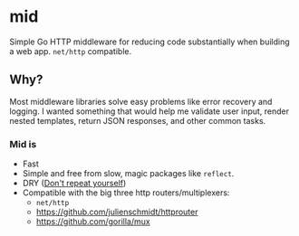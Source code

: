 # mid

Simple Go HTTP middleware for reducing code substantially when building a web app. `net/http` compatible.

## Why?

Most middleware libraries solve easy problems like error recovery and logging. I wanted something that would help me validate user input, render nested templates, return JSON responses, and other common tasks.

### Mid is

- Fast
- Simple and free from slow, magic packages like `reflect`.
- DRY ([Don't repeat yourself](https://en.wikipedia.org/wiki/Don%27t_repeat_yourself))
- Compatible with the big three http routers/multiplexers:
  - `net/http`
  - https://github.com/julienschmidt/httprouter
  - https://github.com/gorilla/mux
